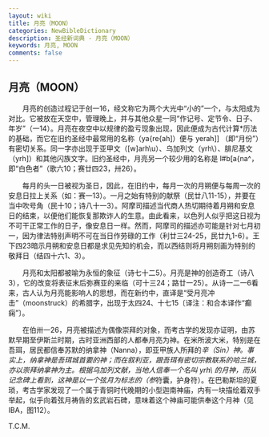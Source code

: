 ```yaml
---
layout: wiki
title: 月亮（MOON）
categories: NewBibleDictionary
description: 圣经新词典 - 月亮（MOON）
keywords: 月亮, MOON
comments: false
---
```


## 月亮（MOON）

　　月亮的创造过程记于创一16，经文称它为两个大光中“小的”一个，与太阳成为对比。它被放在天空中，管理晚上，并与其他众星一同“作记号、定节令、日子、年岁”（一14）。月亮在夜空中以规律的盈亏现象出现，因此便成为古代计算*历法的基础，而它在旧约圣经中最常用的名称（ya{re{ah]）便与 yerah]] （即“月份”）有密切关系。同一字亦出现于亚甲文（[w]arh\u）、乌加列文（yrh\）、腓尼基文（yrh]）和其他闪族文字。旧约圣经中，月亮另一个较少用的名称是 l#b[a{na^，即“白色者”（歌六10；赛廿四23，卅26）。

　　每月的头一日被视为圣日，因此，在旧约中，每月一次的月朔便与每周一次的安息日拉上关系（如：赛一13）。一月之始有特别的献祭（民廿八11-15），并要在当中吹号角（民十10；诗八十一3）。阿摩司描述当代商人热切期待着月朔和安息日的结束，以便他们能恢复那欺诈人的生意。由此看来，以色列人似乎把这日视为不可干正常工作的日子，像安息日一样。然而，阿摩司的描述亦可能是针对七月初一，因为律法特别声明不可在当日作劳碌的工作（利廿三24-25，民廿九1-6）。王下四23暗示月朔和安息日都是求见先知的机会，而以西结则将月朔刻画为特别的敬拜日（结四十六1、3）。

　　月亮和太阳都被喻为永恒的象征（诗七十二5）。月亮是神的创造奇工（诗八3），它的改变将表征末后弥赛亚的来临（可十三24；路廿一25）。从诗一二一6看来，古人认为月亮能影响人的思想，而在新约中，直译是“受月亮冲击”（moonstruck）的希腊字，出现于太四24、十七15〔译注：和合本译作“癫痫”〕。

　　在伯卅一26，月亮被描述为偶像崇拜的对象，而考古学的发现亦证明，由苏默早期至伊斯兰时期，古时亚洲西部的人都奉月亮为神。在米所波大米，特别是在吾珥，居民都信奉苏默的纳拿神（Nanna），即亚甲族人所拜的*辛（Sin）神。事实上，纳拿神是吾珥城首要的神；而在叙利亚，跟吾珥有密切宗教联系的哈兰城，亦以崇拜纳拿神为主。根据乌加列文献，当地人信奉一个名叫 yrh\ 的月神，而从记念碑上看到，这神是以一个弦月为标志的（参*符囊，护身符）。在巴勒斯坦的夏琐，考古学家发现了一个属于青铜时代晚期的小型迦南神庙，内有一块描绘着双手举起，似乎向着弦月祷告的玄武岩石碑，意味着这个神庙可能供奉这个月神（见 IBA，图112）。

T.C.M.








